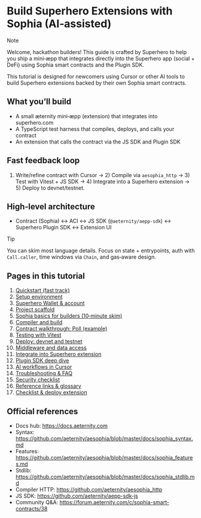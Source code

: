 # Build Superhero Extensions with Sophia (AI‑assisted)

> [!NOTE]
> Welcome, hackathon builders! This guide is crafted by Superhero to help you ship a mini‑æpp that integrates directly into the Superhero app (social + DeFi) using Sophia smart contracts and the Plugin SDK.

This tutorial is designed for newcomers using Cursor or other AI tools to build Superhero extensions backed by their own Sophia smart contracts.

## What you’ll build
- A small æternity mini‑æpp (extension) that integrates into superhero.com
- A TypeScript test harness that compiles, deploys, and calls your contract
- An extension that calls the contract via the JS SDK and Plugin SDK

## Fast feedback loop
1) Write/refine contract with Cursor → 2) Compile via `aesophia_http` → 3) Test with Vitest + JS SDK → 4) Integrate into a Superhero extension → 5) Deploy to devnet/testnet.

## High‑level architecture
- Contract (Sophia) ↔ ACI ↔ JS SDK (`@aeternity/aepp-sdk`) ↔ Superhero Plugin SDK ↔ Extension UI

> [!TIP]
> You can skim most language details. Focus on state + entrypoints, auth with `Call.caller`, time windows via `Chain`, and gas‑aware design.

## Pages in this tutorial
1. [Quickstart (fast track)](./00a-quickstart.md)
2. [Setup environment](./01-setup-environment.md)
3. [Superhero Wallet & account](./01a-superhero-wallet-and-account.md)
4. [Project scaffold](./02-project-scaffold.md)
5. [Sophia basics for builders (10‑minute skim)](./03-sophia-basics-for-builders.md)
6. [Compiler and build](./04-compiler-and-build.md)
7. [Contract walkthrough: Poll (example)](./05-contract-poll-walkthrough.md)
8. [Testing with Vitest](./06-testing-with-vitest.md)
9. [Deploy: devnet and testnet](./07-deploy-devnet-and-testnet.md)
10. [Middleware and data access](./07a-middleware-and-data-access.md)
11. [Integrate into Superhero extension](./08-integrate-into-superhero-extension.md)
12. [Plugin SDK deep dive](./08a-plugin-sdk-deep-dive.md)
13. [AI workflows in Cursor](./09-ai-workflows-in-cursor.md)
14. [Troubleshooting & FAQ](./10-troubleshooting-and-faq.md)
15. [Security checklist](./11-security-checklist.md)
16. [Reference links & glossary](./12-reference-links-and-glossary.md)
17. [Checklist & deploy extension](./13-checklist-and-deploy-extension.md)

## Official references
- Docs hub: https://docs.aeternity.com
- Syntax: https://github.com/aeternity/aesophia/blob/master/docs/sophia_syntax.md
- Features: https://github.com/aeternity/aesophia/blob/master/docs/sophia_features.md
- Stdlib: https://github.com/aeternity/aesophia/blob/master/docs/sophia_stdlib.md
- Compiler HTTP: https://github.com/aeternity/aesophia_http
- JS SDK: https://github.com/aeternity/aepp-sdk-js
- Community Q&A: https://forum.aeternity.com/c/sophia-smart-contracts/38
